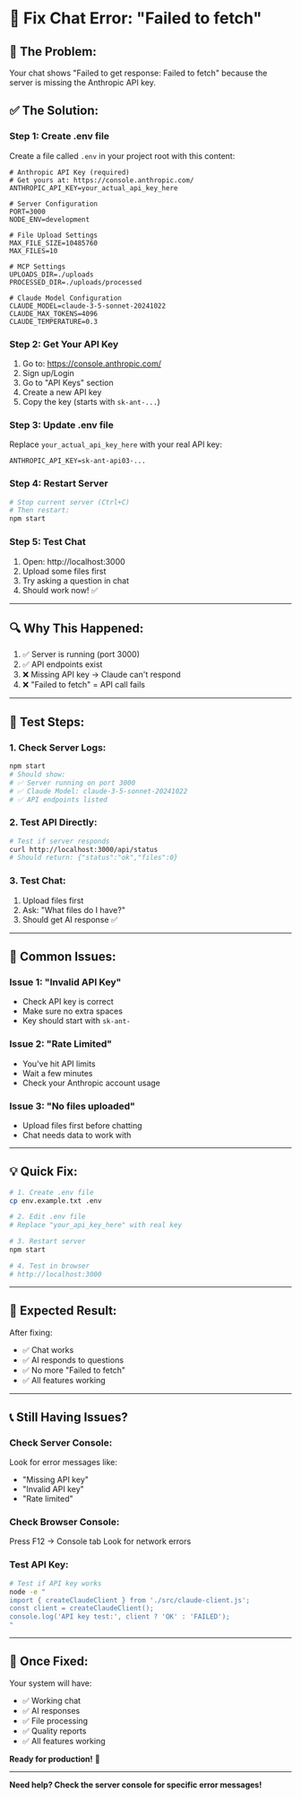# 🔧 Fix Chat Error: "Failed to fetch"

## 🚨 **The Problem:**
Your chat shows "Failed to get response: Failed to fetch" because the server is missing the Anthropic API key.

## ✅ **The Solution:**

### **Step 1: Create .env file**

Create a file called `.env` in your project root with this content:

```env
# Anthropic API Key (required)
# Get yours at: https://console.anthropic.com/
ANTHROPIC_API_KEY=your_actual_api_key_here

# Server Configuration
PORT=3000
NODE_ENV=development

# File Upload Settings
MAX_FILE_SIZE=10485760
MAX_FILES=10

# MCP Settings
UPLOADS_DIR=./uploads
PROCESSED_DIR=./uploads/processed

# Claude Model Configuration
CLAUDE_MODEL=claude-3-5-sonnet-20241022
CLAUDE_MAX_TOKENS=4096
CLAUDE_TEMPERATURE=0.3
```

### **Step 2: Get Your API Key**

1. Go to: https://console.anthropic.com/
2. Sign up/Login
3. Go to "API Keys" section
4. Create a new API key
5. Copy the key (starts with `sk-ant-...`)

### **Step 3: Update .env file**

Replace `your_actual_api_key_here` with your real API key:

```env
ANTHROPIC_API_KEY=sk-ant-api03-...
```

### **Step 4: Restart Server**

```bash
# Stop current server (Ctrl+C)
# Then restart:
npm start
```

### **Step 5: Test Chat**

1. Open: http://localhost:3000
2. Upload some files first
3. Try asking a question in chat
4. Should work now! ✅

---

## 🔍 **Why This Happened:**

1. ✅ Server is running (port 3000)
2. ✅ API endpoints exist
3. ❌ Missing API key → Claude can't respond
4. ❌ "Failed to fetch" = API call fails

---

## 🧪 **Test Steps:**

### **1. Check Server Logs:**
```bash
npm start
# Should show:
# ✅ Server running on port 3000
# ✅ Claude Model: claude-3-5-sonnet-20241022
# ✅ API endpoints listed
```

### **2. Test API Directly:**
```bash
# Test if server responds
curl http://localhost:3000/api/status
# Should return: {"status":"ok","files":0}
```

### **3. Test Chat:**
1. Upload files first
2. Ask: "What files do I have?"
3. Should get AI response ✅

---

## 🚨 **Common Issues:**

### **Issue 1: "Invalid API Key"**
- Check API key is correct
- Make sure no extra spaces
- Key should start with `sk-ant-`

### **Issue 2: "Rate Limited"**
- You've hit API limits
- Wait a few minutes
- Check your Anthropic account usage

### **Issue 3: "No files uploaded"**
- Upload files first before chatting
- Chat needs data to work with

---

## 💡 **Quick Fix:**

```bash
# 1. Create .env file
cp env.example.txt .env

# 2. Edit .env file
# Replace "your_api_key_here" with real key

# 3. Restart server
npm start

# 4. Test in browser
# http://localhost:3000
```

---

## 🎯 **Expected Result:**

After fixing:
- ✅ Chat works
- ✅ AI responds to questions
- ✅ No more "Failed to fetch"
- ✅ All features working

---

## 📞 **Still Having Issues?**

### **Check Server Console:**
Look for error messages like:
- "Missing API key"
- "Invalid API key" 
- "Rate limited"

### **Check Browser Console:**
Press F12 → Console tab
Look for network errors

### **Test API Key:**
```bash
# Test if API key works
node -e "
import { createClaudeClient } from './src/claude-client.js';
const client = createClaudeClient();
console.log('API key test:', client ? 'OK' : 'FAILED');
"
```

---

## 🎉 **Once Fixed:**

Your system will have:
- ✅ Working chat
- ✅ AI responses
- ✅ File processing
- ✅ Quality reports
- ✅ All features working

**Ready for production!** 🚀

---

**Need help? Check the server console for specific error messages!**
